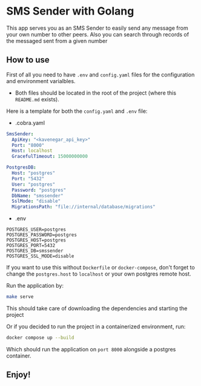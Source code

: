 # SMS Sender with Golang

This app serves you as an SMS Sender to easily send any message
from your own number to other peers. Also you can search through records of the
messaged sent from a given number

## How to use

First of all you need to have `.env` and `config.yaml` files for the
configuration and environment varialbles.

- Both files should be located in the root of the project (where this `README.md` exists).

Here is a template for both the `config.yaml` and `.env` file:

- .cobra.yaml

```yaml
SmsSender:
  ApiKey: "<kavenegar_api_key>"
  Port: "8000"
  Host: localhost
  GracefulTimeout: 15000000000

PostgresDB:
  Host: "postgres"
  Port: "5432"
  User: "postgres"
  Password: "postgres"
  DbName: "smssender"
  SslMode: "disable"
  MigrationsPath: "file://internal/database/migrations"
```

- .env

```env
POSTGRES_USER=postgres
POSTGRES_PASSWORD=postgres
POSTGRES_HOST=postgres
POSTGRES_PORT=5432
POSTGRES_DB=smssender
POSTGRES_SSL_MODE=disable
```

If you want to use this without `Dockerfile` or `docker-compose`, don't forget to change the `postgres.host` to `localhost` or your own postgres remote host.

Run the application by:

```bash
make serve
```

This should take care of downloading the dependencies and starting the project

Or if you decided to run the project in a containerized environment, run:

```bash
docker compose up --build
```

Which should run the application on `port 8000` alongside a postgres container.

## Enjoy!
